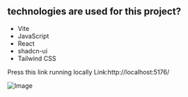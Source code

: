 ## technologies are used for this project?
- Vite
- JavaScript
- React
- shadcn-ui
- Tailwind CSS

Press this link running locally 
Link:http://localhost:5176/


![Image](https://github.com/user-attachments/assets/f4053e8b-4385-420a-8bec-cb1390dac1aa)
